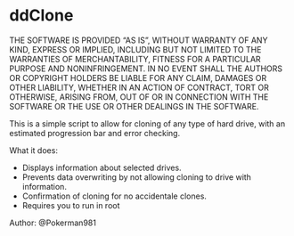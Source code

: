 # ddClone #

THE SOFTWARE IS PROVIDED “AS IS”, WITHOUT WARRANTY OF ANY KIND, EXPRESS OR IMPLIED, INCLUDING BUT NOT LIMITED TO THE WARRANTIES OF MERCHANTABILITY, FITNESS FOR A PARTICULAR PURPOSE AND NONINFRINGEMENT. IN NO EVENT SHALL THE AUTHORS OR COPYRIGHT HOLDERS BE LIABLE FOR ANY CLAIM, DAMAGES OR OTHER LIABILITY, WHETHER IN AN ACTION OF CONTRACT, TORT OR OTHERWISE, ARISING FROM, OUT OF OR IN CONNECTION WITH THE SOFTWARE OR THE USE OR OTHER DEALINGS IN THE SOFTWARE.


This is a simple script to allow for cloning of any type of hard drive, with an estimated progression bar and error checking.
 
What it does:
* Displays information about selected drives. 
* Prevents data overwriting by not allowing cloning to drive with information.
* Confirmation of cloning for no accidentale clones. 
* Requires you to run in root

Author: @Pokerman981
